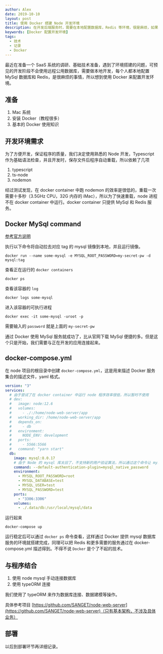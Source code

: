 ```yaml
---
author: Alex
date: 2019-10-10
layout: post
title: 使用 Docker 搭建 Node 开发环境
description: 在开发后端服务时，需要在本地配置数据库，Redis 等环境，很是麻烦，如果直接使用 Docker 来配置，则简单方便的多。
keywords: [Docker 配置开发环境]
tags:
  - 技术
  - 记录
  - Docker
---
```


最近在准备一个 SaaS 系统的调研、基础技术准备，遇到了环境搭建的问题，可预见的开发阶段不会使用远程公用数据库，需要做本地开发，每个人都本地配置 MySql 数据库和 Redis，是很麻烦的事情，所以想到使用 Docker 来配置开发环境。

## 准备

1. Mac 系统
2. 安装 Docker（教程很多）
3. 基本的 Docker 使用知识

## 开发环境需求

为了方便开发，保证程序的质量，我们决定使用熟悉的 Node 开发，Typescript 作为基础语法检查，并且开发时，保存文件后程序自动重载，所以依赖了几项

1. typescript
2. ts-node
3. nodemon

经过测试发现，在 docker container 中跑 nodemon 的效率是很低的，重载一次需要十多秒（3.5GHz CPU，32G 内存的 iMac），所以为了快速重载，node 进程不在 docker container 中运行。docker container 只提供 MySql 和 Redis 服务。

## Docker MySql command

[参考官方说明](https://hub.docker.com/_/mysql)

执行以下命令将自动拉去对应 tag 的 mysql 镜像到本地，并且运行镜像。

```shell
docker run --name some-mysql -e MYSQL_ROOT_PASSWORD=my-secret-pw -d mysql:tag
```

查看正在运行的 `docker containers`

```shell
docker ps
```

查看该容器的 `log`

```shell
docker logs some-mysql
```

进入该容器的可执行进程

```shell
docker exec -it some-mysql -uroot -p
```

需要输入的 `password` 就是上面的 `my-secret-pw`

通过 Docker 使用 MySql 服务就成功了，比从官网下载 MySql 便捷的多。但是这个只是开始，我们需要与正在开发的应用连接起来。

## docker-compose.yml

在 node 项目的根目录中创建 `docker-compose.yml`，这是用来描述 Docker 服务集合的描述文件，yaml 格式。

```yml
version: "3"
services:
  # 由于尝试了在 docker container 中运行 node 程序效率很低，所以暂时不使用
  # dev:
  #   image: node:12.6
  #   volumes:
  #     - ./:/home/node-web-server/app
  #   working_dir: /home/node-web-server/app
  #   depends_on:
  #     - db
  #   environment:
  #     NODE_ENV: development
  #   ports:
  #     - 5566:5566
  #   command: "yarn start"
  db:
    image: mysql:8.0.17
    # 由于 Node 的 mysql 库太旧了，不支持新的用户验证算法，所以通过这个命令让 mysql 的验证算法回退到旧版
    command: --default-authentication-plugin=mysql_native_password
    environment:
      - MYSQL_ROOT_PASSWORD=root
      - MYSQL_DATABASE=test
      - MYSQL_USER=test
      - MYSQL_PASSWORD=test
    ports:
      - "3306:3306"
    volumes:
      - ./.data/db:/usr/local/mysql/data
```

运行起来

```shell
docker-compose up
```

运行稳定后可以通过 `docker ps` 命令查看，这样通过 Docker 提供 mysql 数据库服务的环境就搭建完成，同理可以把 Redis 和更多需要的服务通过在 docker-compose.yml 描述得到。不得不说 `Docker` 是个了不起的技术。

## 与程序结合

1. 使用 node mysql 手动连接数据库
2. 使用 typeORM 连接

我们使用了 typeORM 来作为数据库连接、数据建模等操作。

具体参考项目 [https://github.com/SANGET/node-web-server](https://github.com/SANGET/node-web-server)（只有基本架构，不涉及具体业务）

## 部署

以后到部署环节再详细记录。
